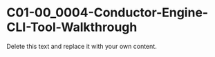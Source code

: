 

# C01-00_0004-Conductor-Engine-CLI-Tool-Walkthrough

Delete this text and replace it with your own content.
